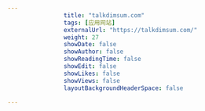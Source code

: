 ---
                title: "talkdimsum.com"
                tags: [应用网站]
                externalUrl: "https://talkdimsum.com/"
                weight: 27
                showDate: false
                showAuthor: false
                showReadingTime: false
                showEdit: false
                showLikes: false
                showViews: false
                layoutBackgroundHeaderSpace: false
                ---

